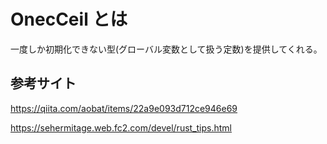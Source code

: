 # OnecCeil とは

一度しか初期化できない型(グローバル変数として扱う定数)を提供してくれる。

## 参考サイト

https://qiita.com/aobat/items/22a9e093d712ce946e69

https://sehermitage.web.fc2.com/devel/rust_tips.html
